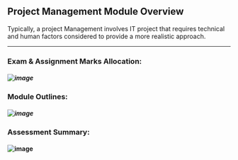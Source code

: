 ## Project Management Module Overview

Typically, a project Management involves IT project that requires technical and human factors considered to provide a more realistic approach. <hr />

### Exam & Assignment Marks Allocation: 
##### ![image](https://github.com/TheDaniel3131/project-management-notes-and-others/assets/71692327/6bfa91e4-0427-40f9-921a-c0148a90429b)

### Module Outlines:
##### ![image](https://github.com/TheDaniel3131/project-management-notes-and-others/assets/71692327/c220167f-f6cc-45d8-b926-e3edd79da916)

### Assessment Summary:
#### ![image](https://github.com/TheDaniel3131/project-management-notes-and-others/assets/71692327/0e61f004-9fa7-451e-9f55-70ab0703d1a2)
